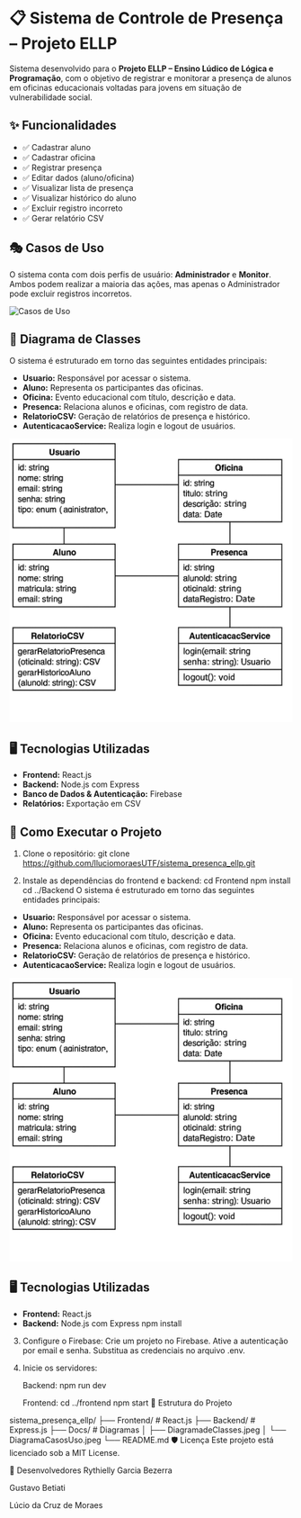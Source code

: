 # 📋 Sistema de Controle de Presença – Projeto ELLP

Sistema desenvolvido para o **Projeto ELLP – Ensino Lúdico de Lógica e Programação**, com o objetivo de registrar e monitorar a presença de alunos em oficinas educacionais voltadas para jovens em situação de vulnerabilidade social.

## ✨ Funcionalidades

- ✅ Cadastrar aluno
- ✅ Cadastrar oficina
- ✅ Registrar presença
- ✅ Editar dados (aluno/oficina)
- ✅ Visualizar lista de presença
- ✅ Visualizar histórico do aluno
- ✅ Excluir registro incorreto
- ✅ Gerar relatório CSV

## 🎭 Casos de Uso

O sistema conta com dois perfis de usuário: **Administrador** e **Monitor**. Ambos podem realizar a maioria das ações, mas apenas o Administrador pode excluir registros incorretos.

![Casos de Uso](./Docs/DiagramaCasosdeUso.jpeg)

## 🧩 Diagrama de Classes

O sistema é estruturado em torno das seguintes entidades principais:

- **Usuario:** Responsável por acessar o sistema.
- **Aluno:** Representa os participantes das oficinas.
- **Oficina:** Evento educacional com título, descrição e data.
- **Presenca:** Relaciona alunos e oficinas, com registro de data.
- **RelatorioCSV:** Geração de relatórios de presença e histórico.
- **AutenticacaoService:** Realiza login e logout de usuários.

![Diagrama de Classes](./Docs/DiagramadeClasses.jpeg)

## 🖥️ Tecnologias Utilizadas

- **Frontend:** React.js
- **Backend:** Node.js com Express
- **Banco de Dados & Autenticação:** Firebase
- **Relatórios:** Exportação em CSV

## 🚀 Como Executar o Projeto

1. Clone o repositório:
   git clone https://github.com/lluciomoraesUTF/sistema_presenca_ellp.git
   
2.  Instale as dependências do frontend e backend:
    cd Frontend
    npm install
    cd ../Backend
O sistema é estruturado em torno das seguintes entidades principais:

- **Usuario:** Responsável por acessar o sistema.
- **Aluno:** Representa os participantes das oficinas.
- **Oficina:** Evento educacional com título, descrição e data.
- **Presenca:** Relaciona alunos e oficinas, com registro de data.
- **RelatorioCSV:** Geração de relatórios de presença e histórico.
- **AutenticacaoService:** Realiza login e logout de usuários.

![Diagrama de Classes](./Docs/DiagramadeClasses.jpeg)

## 🖥️ Tecnologias Utilizadas

- **Frontend:** React.js
- **Backend:** Node.js com Express
    npm install
    
3.  Configure o Firebase:
    Crie um projeto no Firebase.
    Ative a autenticação por email e senha.
    Substitua as credenciais no arquivo .env.

4.  Inicie os servidores:

    Backend:
        npm run dev
    
    Frontend:
        cd ../frontend
        npm start
📁 Estrutura do Projeto

sistema_presença_ellp/
├── Frontend/               # React.js
├── Backend/                # Express.js
├── Docs/                   # Diagramas
│   ├── DiagramadeClasses.jpeg
│   └── DiagramaCasosUso.jpeg
└── README.md
🛡️ Licença
Este projeto está licenciado sob a MIT License.

👥 Desenvolvedores
Rythielly Garcia Bezerra

Gustavo Betiati

Lúcio da Cruz de Moraes

